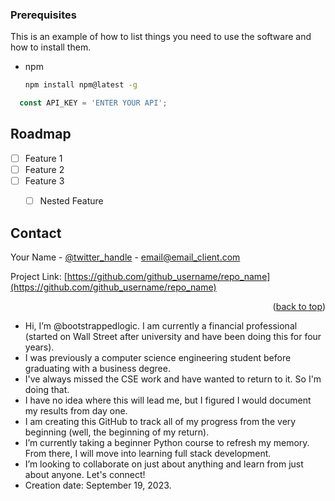 <a name="readme-top"></a>

### Prerequisites

This is an example of how to list things you need to use the software and how to install them.
* npm
  ```sh
  npm install npm@latest -g
  ```
 ```js
   const API_KEY = 'ENTER YOUR API';
   ```



## Roadmap

- [ ] Feature 1
- [ ] Feature 2
- [ ] Feature 3
    - [ ] Nested Feature




## Contact

Your Name - [@twitter_handle](https://twitter.com/twitter_handle) - email@email_client.com

Project Link: [https://github.com/github_username/repo_name](https://github.com/github_username/repo_name)

<p align="right">(<a href="#readme-top">back to top</a>)</p>




- Hi, I’m @bootstrappedlogic. I am currently a financial professional (started on Wall Street after university and have been doing this for four years).
- I was previously a computer science engineering student before graduating with a business degree.
- I've always missed the CSE work and have wanted to return to it. So I'm doing that.
- I have no idea where this will lead me, but I figured I would document my results from day one.
- I am creating this GitHub to track all of my progress from the very beginning (well, the beginning of my return).
- I’m currently taking a beginner Python course to refresh my memory. From there, I will move into learning full stack development.
- I’m looking to collaborate on just about anything and learn from just about anyone. Let's connect!
- Creation date: September 19, 2023.

<!---
bootstrappedlogic/bootstrappedlogic is a ✨ special ✨ repository because its `README.md` (this file) appears on your GitHub profile.
You can click the Preview link to take a look at your changes.
--->
